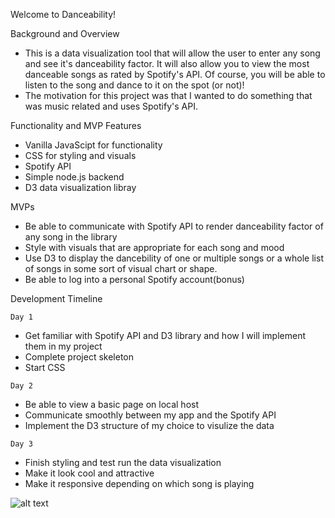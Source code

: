 Welcome to Danceability!

Background and Overview

* This is a data visualization tool that will allow the user to enter any song and see it's danceability factor. It will also allow you to view the most danceable songs as rated by Spotify's API. Of course, you will be able to listen to the song and dance to it on the spot (or not)!
* The motivation for this project was that I wanted to do something that was music related and uses Spotify's API.

Functionality and MVP Features

* Vanilla JavaScipt for functionality
* CSS for styling and visuals
* Spotify API 
* Simple node.js backend
* D3 data visualization libray

MVPs

* Be able to communicate with Spotify API to render danceability factor of any song in the library
* Style with visuals that are appropriate for each song and mood
* Use D3 to display the dancebility of one or multiple songs or a whole list of songs in some sort of visual chart or shape.
* Be able to log into a personal Spotify account(bonus)

Development Timeline

`Day 1`

* Get familiar with Spotify API and D3 library and how I will implement them in my project
* Complete project skeleton
* Start CSS

`Day 2`

* Be able to view a basic page on local host
* Communicate smoothly between my app and the Spotify API
* Implement the D3 structure of my choice to visulize the data

`Day 3`

* Finish styling and test run the data visualization
* Make it look cool and attractive
* Make it responsive depending on which song is playing

![alt text](https://wireframe.cc/fiakf2)